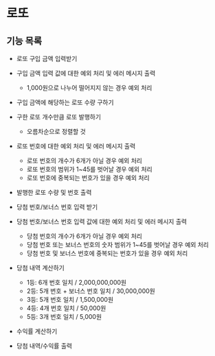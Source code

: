 # 로또

## 기능 목록  
- 로또 구입 금액 입력받기
- 구입 금액 입력 값에 대한 예외 처리 및 에러 메시지 출력
  - 1,000원으로 나누어 떨어지지 않는 경우 예외 처리

- 구입 금액에 해당하는 로또 수량 구하기
- 구한 로또 개수만큼 로또 발행하기
  - 오름차순으로 정렬할 것
- 로또 번호에 대한 예외 처리 및 에러 메시지 출력
  - 로또 번호의 개수가 6개가 아닐 경우 예외 처리
  - 로또 번호의 범위가 1~45를 벗어날 경우 예외 처리
  - 로또 번호에 중복되는 번호가 있을 경우 예외 처리
- 발행한 로또 수량 및 번호 출력

- 당첨 번호/보너스 번호 입력 받기
- 당첨 번호/보너스 번호 입력 값에 대한 예외 처리 및 에러 메시지 출력
  - 당첨 번호의 개수가 6개가 아닐 경우 예외 처리
  - 당첨 번호 또는 보너스 번호의 숫자 범위가 1~45를 벗어날 경우 예외 처리
  - 당첨 번호 및 보너스 번호에 중복되는 번호가 있을 경우 예외 처리

- 당첨 내역 계산하기
  - 1등: 6개 번호 일치 / 2,000,000,000원
  - 2등: 5개 번호 + 보너스 번호 일치 / 30,000,000원
  - 3등: 5개 번호 일치 / 1,500,000원
  - 4등: 4개 번호 일치 / 50,000원
  - 5등: 3개 번호 일치 / 5,000원
- 수익률 계산하기
- 당첨 내역/수익률 출력
